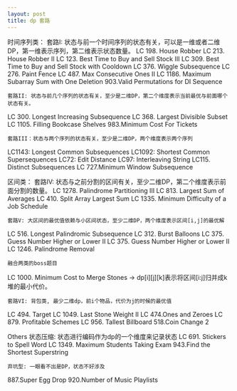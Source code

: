 ```yaml
---
layout: post
title: dp 套路
---
```


时间序列类：
    套路I: 状态与前一个时间序列的状态有关，可以是一维或者二维DP，第一维表示序列，第二维表示状态数量。
LC 198. House Robber
LC 213. House Robber II
LC 123. Best Time to Buy and Sell Stock III
LC 309. Best Time to Buy and Sell Stock with Cooldown
LC 376. Wiggle Subsequence
LC 276. Paint Fence
LC 487. Max Consecutive Ones II
LC 1186. Maximum Subarray Sum with One Deletion
903.Valid Permutations for DI Sequence


    套路II: 状态与前几个序列的状态有关，至少是二维DP，第二个维度表示当前最优与前面哪个状态有关。
LC 300. Longest Increasing Subsequence
LC 368. Largest Divisible Subset
LC 1105. Filling Bookcase Shelves
983.Minimum Cost For Tickets


    套路III：状态与两个序列的状态有关，至少是二维DP，两个维度表示两个序列
LC1143: Longest Common Subsequences
LC1092: Shortest Common Supersequences
LC72: Edit Distance
LC97: Interleaving String
LC115. Distinct Subsequences
LC 727.Minimum Window Subsequence



区间类：
    套路IV: 状态与之前分割的区间有关，至少二维DP，第二个维度表示前面分割的数量。
LC 1278. Palindrome Partitioning III
LC 813. Largest Sum of Averages
LC 410. Split Array Largest Sum
LC 1335. Minimum Difficulty of a Job Schedule

    套路V: 大区间的最优值依赖与小区间状态，至少二维DP，两个维度表示区间[i,j]的最优解
LC 516. Longest Palindromic Subsequence
LC 312. Burst Balloons
LC 375. Guess Number Higher or Lower II
LC 375. Guess Number Higher or Lower II
LC 1246. Palindrome Removal

    融合两类的boss题目
 LC 1000. Minimum Cost to Merge Stones -> dp[i][j][k]表示将区间[i:j]归并成k堆的最小代价。

    套路VI: 背包类, 最少二维dp，前i个物品，代价为j的时候的最优值
LC 494. Target
LC 1049. Last Stone Weight II
LC 474.Ones and Zeroes
LC 879. Profitable Schemes
LC 956. Tallest Billboard
518.Coin Change 2

Others
    状态压缩: 状态进行编码作为dp的一个维度来记录状态
LC 691. Stickers to Spell Word
LC 1349. Maximum Students Taking Exam
943.Find the Shortest Superstring

    弃坑型: 一眼看不出是DP，状态不好涉及
887.Super Egg Drop
920.Number of Music Playlists

